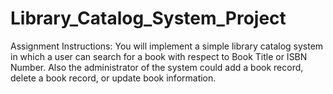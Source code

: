 # Library_Catalog_System_Project
Assignment Instructions: You will implement a simple library catalog system in which a user can search for a book with  respect to Book Title or ISBN Number. Also the administrator of the system could add a book  record, delete a book record, or update book information. 
